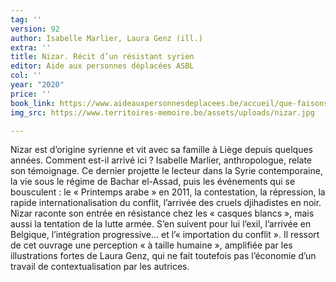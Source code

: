 ```yaml
---
tag: ''
version: 92
author: Isabelle Marlier, Laura Genz (ill.)
extra: ''
title: Nizar. Récit d’un résistant syrien
editor: Aide aux personnes déplacées ASBL
col: ''
year: "2020"
price: ''
book_link: https://www.aideauxpersonnesdeplacees.be/accueil/que-faisons-nous/les-projets-ponctuels/
img_src: https://www.territoires-memoire.be/assets/uploads/nizar.jpg

---
```

Nizar est d’origine syrienne et vit avec sa famille à Liège depuis quelques années. Comment est-il arrivé ici ? Isabelle Marlier, anthropologue, relate son témoignage. Ce dernier projette le lecteur dans la Syrie contemporaine, la vie sous le régime de Bachar el-Assad, puis les événements qui se bousculent : le «&nbsp;Printemps arabe&nbsp;» en 2011, la contestation, la répression, la rapide internationalisation du conflit, l’arrivée des cruels djihadistes en noir. Nizar raconte son entrée en résistance chez les «&nbsp;casques blancs&nbsp;», mais aussi la tentation de la lutte armée. S’en suivent pour lui l’exil, l’arrivée en Belgique, l’intégration progressive… et l’«&nbsp;importation du conflit&nbsp;». Il ressort de cet ouvrage une perception «&nbsp;à taille humaine&nbsp;», amplifiée par les illustrations fortes de Laura Genz, qui ne fait toutefois pas l’économie d’un travail de contextualisation par les autrices.